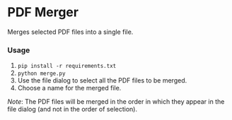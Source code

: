 # PDF Merger

Merges selected PDF files into a single file.

### Usage

1. `pip install -r requirements.txt`
2. `python merge.py`
3. Use the file dialog to select all the PDF files to be merged.
4. Choose a name for the merged file.

_Note_: The PDF files will be merged in the order in which they appear in the file dialog (and not in the order of selection).
